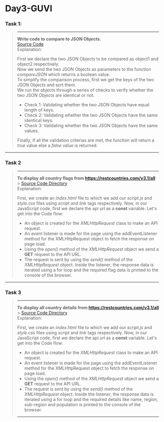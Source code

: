 # Day3-GUVI

### Task 1:

> ---
>
> **Write code to compare to JSON Objects.**  
> [Source Code](comparingTwoJSON.js)  
> Explanation:
>
> First we declare the two JSON Objects to be compared as object1 and object2 respectively.  
> Now we send the two JSON Objects as parameters to the function _compareJSON_ which returns a boolean value.  
> To simplify the comparison process, first we get the keys of the two JSON Objects and sort them.  
> We run the objects through a series of checks to verify whether the two JSON Objects are identical or not.
>
> - Check 1: Validating whether the two JSON Objects have equal length of keys.
> - Check 2: Validating whether the two JSON Objects have the same identical keys.
> - Check 3: Validating whether the two JSON Objects have the same values.
>
> Finally, if all the validation criterias are met, the function will return a _true_ value else a _false_ value is returned.

---

### Task 2

> ---
>
> **To display all country flags from https://restcountries.com/v3.1/all** > [Source Code Directory](./country%20flags/)  
> Explanation:
>
> First, we create an _index.html_ file to which we add our _script.js_ and _style.css_ files using _script_ and _link_ tags respectively.
> Now, in our JavaScript code, first we declare the api url as a **const** variable.
> Let's get into the Code flow:
>
> - An object is created for the _XMLHttpRequest_ class to make an API request.
> - An event listener is made for the page using the addEventListener method for the XMLHttpRequest object to fetch the response on page load.
> - Using the _open()_ method of the _XMLHttpRequest_ object we send a **GET** request to the API URL.
> - The request is sent by using the _send()_ method of the _XMLHttpRequest_ object.
>   Inside the listener, the response data is iterated using a for loop and the required flag data is printed to the console of the browser.

---

### Task 3

> ---
>
> **To display all country details from https://restcountries.com/v3.1/all** > [Source Code Directory](./country%20details/)  
> Explanation:
>
> First, we create an _index.html_ file to which we add our _script.js_ and _style.css_ files using _script_ and _link_ tags respectively.
> Now, in our JavaScript code, first we declare the api url as a **const** variable.
> Let's get into the Code flow:
>
> - An object is created for the _XMLHttpRequest_ class to make an API request.
> - An event listener is made for the page using the addEventListener method for the XMLHttpRequest object to fetch the response on page load.
> - Using the _open()_ method of the _XMLHttpRequest_ object we send a **GET** request to the API URL.
> - The request is sent by using the _send()_ method of the _XMLHttpRequest_ object.
>   Inside the listener, the response data is iterated using a for loop and the required details like name, region, sub-region and population is printed to the console of the browser.
>
> ---
